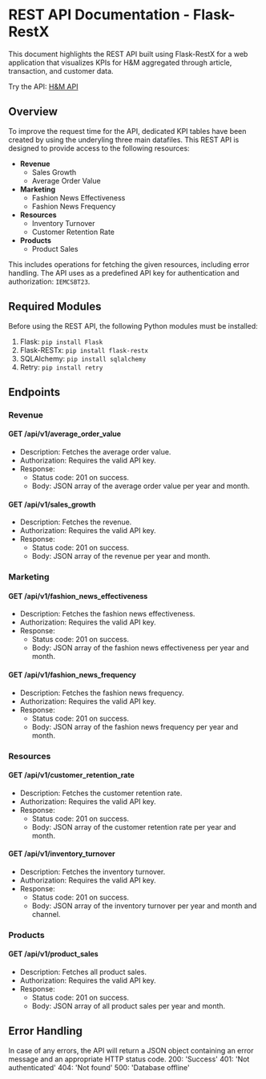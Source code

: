 # REST API Documentation - Flask-RestX

This document highlights the REST API built using Flask-RestX for a web application that visualizes KPIs for H&M aggregated through article, transaction, and customer data.

Try the API: [H&M API](api.maxharrison.de)

## Overview

To improve the request time for the API, dedicated KPI tables have been created by using the underyling three main datafiles. This REST API is designed to provide access to the following resources:

- **Revenue**
  - Sales Growth
  - Average Order Value
- **Marketing**
  - Fashion News Effectiveness
  - Fashion News Frequency
- **Resources**
  - Inventory Turnover
  - Customer Retention Rate
- **Products**
  - Product Sales

This includes operations for fetching the given resources, including error handling. The API uses as a predefined API key for authentication and authorization: `IEMCSBT23`.

## Required Modules

Before using the REST API, the following Python modules must be installed:

1. Flask: `pip install Flask`
2. Flask-RESTx: `pip install flask-restx`
3. SQLAlchemy: `pip install sqlalchemy`
4. Retry: `pip install retry`

## Endpoints

### Revenue

#### GET /api/v1/average_order_value

- Description: Fetches the average order value.
- Authorization: Requires the valid API key.
- Response:
  - Status code: 201 on success.
  - Body: JSON array of the average order value per year and month.

#### GET /api/v1/sales_growth

- Description: Fetches the revenue.
- Authorization: Requires the valid API key.
- Response:
  - Status code: 201 on success.
  - Body: JSON array of the revenue per year and month.

### Marketing

#### GET /api/v1/fashion_news_effectiveness

- Description: Fetches the fashion news effectiveness.
- Authorization: Requires the valid API key.
- Response:
  - Status code: 201 on success.
  - Body: JSON array of the fashion news effectiveness per year and month.
  
#### GET /api/v1/fashion_news_frequency

- Description: Fetches the fashion news frequency.
- Authorization: Requires the valid API key.
- Response:
  - Status code: 201 on success.
  - Body: JSON array of the fashion news frequency per year and month.

### Resources

#### GET /api/v1/customer_retention_rate

- Description: Fetches the customer retention rate.
- Authorization: Requires the valid API key.
- Response:
  - Status code: 201 on success.
  - Body: JSON array of the customer retention rate per year and month.

#### GET /api/v1/inventory_turnover

- Description: Fetches the inventory turnover.
- Authorization: Requires the valid API key.
- Response:
  - Status code: 201 on success.
  - Body: JSON array of the inventory turnover per year and month and channel.
  
### Products

#### GET /api/v1/product_sales

- Description: Fetches all product sales.
- Authorization: Requires the valid API key.
- Response:
  - Status code: 201 on success.
  - Body: JSON array of all product sales per year and month.

## Error Handling

In case of any errors, the API will return a JSON object containing an error message and an appropriate HTTP status code.
  200: 'Success'
  401: 'Not authenticated'
  404: 'Not found'
  500: 'Database offline'
